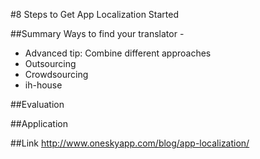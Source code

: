 #8 Steps to Get App Localization Started

##Summary
Ways to find your translator - 
  - Advanced tip: Combine different approaches
  - Outsourcing
  - Crowdsourcing
  - ih-house


##Evaluation

##Application


##Link
http://www.oneskyapp.com/blog/app-localization/ 
